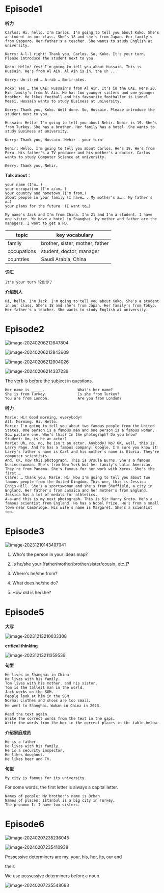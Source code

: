 # Episode1

**听力**

```
Carlos: Hi, hello. I'm Carlos. I'm going to tell you about Koko. She's a student in our class. She's 18 and she's from Japan. Her family's from Sapporo. Her father's a teacher. She wants to study English at university.

Kerry: A-l-l right! Thank you, Carlos. So, Koko. It's your turn. Please introduce the student next to you.

Koko: Hello! Yes! I'm going to tell you about Hussain. This is Hussain. He's from Al Ain. Al Ain is in, the uh ...

Kerry: Un-it-ed … A-rab … Em-ir-ates.

Koko: Yes … the UAE! Hussain's from Al Ain. It's in the UAE. He's 20. His family's from Al Ain. He has two younger sisters and one younger brother. He likes football and his favourite footballer is Lionel Messi. Hussain wants to study Business at university.

Kerry: Thank you, Koko. Well done. So, Hussain. Please introduce the student next to you.

Hussain: Hello! I'm going to tell you about Nehir. Nehir is 19. She's from Turkey. She has a brother. Her family has a hotel. She wants to study Business at university.

Kerry: Thank you, Hussain. Nehir – your turn!

Nehir: Hello. I'm going to tell you about Carlos. He's 19. He's from Peru. His father's a TV producer and his mother's a doctor. Carlos wants to study Computer Science at university.

Kerry: Thank you, Nehir.
```

**Talk about：**

```
your name (I'm… )
your occupation (I'm a/an… )
your country and hometown (I'm from…)
about people in your family (I have… . My mother's a… . My father's a…)
your plans for the future  (I want to…)
```

```
My name's Jack and I'm from China. I'm 21 and I'm a student. I have one sister. We have a hotel in Shanghai. My mother and father are the managers. I want to get a PD.
```

| topic       | key vocabulary                  |
| ----------- | ------------------------------- |
| family      | brother, sister, mother, father |
| occupations | student, doctor, manager        |
| countries   | Saudi Arabia, China             |

**词汇**

```
It's your turn 轮到你了
```

**介绍别人**

```
Hi, hello. I'm Jack. I'm going to tell you about Koko. She's a student in our class. She's 18 and she's from Japan. Her family's from Tokyo. Her father's a teacher. She wants to study English at university.
```

# Episode2

![image-20240206212647804](assets/Unit_1/image-20240206212647804.png)

![image-20240206212843609](assets/Unit_1/image-20240206212843609.png)

![image-20240206212904026](assets/Unit_1/image-20240206212904026.png)

![image-20240206214337239](assets/Unit_1/image-20240206214337239.png)

The verb is before the subject in questions.

```
Her name is _____.               What's her name?
She is from Turkey.              Is she from Turkey?
You are from London.             Are you from London?
```

**听力**

```
Marie: Hi! Good morning, everybody!
All: Morning. Hi. Hello.
Marie: I'm going to tell you about two famous people from the United States. One person is a famous man and one person is a famous woman. So… picture one. Who's this? In the photograph? Do you know?
Student: Um, is he an actor?
Marie: Uh, no, no, he isn't an actor. Anybody? No? OK, well, this is Larry Page. And he has a famous company: Google. I'm sure you know it! Larry's father's name is Carl and his mother's name is Gloria. They're computer scientists.
And, OK, now this photograph. This is Ursula Burns. She's a famous businesswoman. She's from New York but her family's Latin American. They're from Panama. She's famous for her work with Xerox. She's the first …
Clare: … thank you, Marie. Hi! Now I'm going to tell you about two famous people from the United Kingdom. This one, this is Jessica Ennis-Hill. She's a sportswoman and she's from Sheffield, a city in England. Her father's from Jamaica and her mother's from England. Jessica has a lot of medals for athletics.
A-a-and this is my next photograph. This is Sir Harry Kroto. He's a famous scientist from England. He has a Nobel Prize. He's from a small town near Cambridge. His wife's name is Margaret. She's a scientist too.
```

# Episode3

![image-20231210143407041](assets/Unit_1/image-20231210143407041.png)

1. Who's the person in your ideas map?

2. Is he/she your [father/mother/brother/sister/cousin, etc.]?

3. Where's he/she from?

4. What does he/she do?

5. How old is he/she? 

# Episode5

**大写**

![image-20231213210033308](assets/Unit_1/image-20231213210033308.png)

**critical thinking**

![image-20231213211359539](assets/Unit_1/image-20231213211359539.png)

**句型**

```
He lives in Shanghai in China.
He lives with his family.
Tom lives with his mother, and his sister.
Tom is the tallest man in the world.
Jack works on the SGM.
People look at him in the SGM.
Normal clothes and shoes are too small.
He went to Shanghai，Wuhan in China in 2023.
```

```
Read the text again. 
Write the correct words from the text in the gaps.
Write the words from the box in the correct places in the table below.
```

**介绍家庭成员**

```
He is a father. 
He lives with his family. 
He is a security inspector. 
He likes doughnut. 
He likes beer and TV. 
```

**句型**

```
My city is famous for its university.
```

For some words, the first letter is always a capital letter.

```
Names of people: My brother's name is Orhan.
Names of places: Istanbul is a big city in Turkey.
The pronoun I: I have two sisters.
```

# Episode6

![image-20240207235236045](assets/Unit_1/image-20240207235236045.png)

![image-20240207235410938](assets/Unit_1/image-20240207235410938.png)

Possessive determiners are my, your, his, her, its, our and 

their. 

We use possessive determiners before a noun.

![image-20240207235548093](assets/Unit_1/image-20240207235548093.png)
